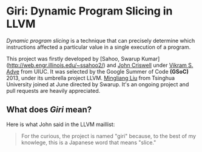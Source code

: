 Giri: Dynamic Program Slicing in LLVM
=====================================

_Dynamic program slicing_ is a technique that can precisely determine which instructions affected a particular value in a single execution of a program.

This project was firstly developed by [Sahoo, Swarup Kumar] (http://web.engr.illinois.edu/~ssahoo2/) and [John Criswell](http://www.bigw.org/~jcriswel) under [Vikram S. Adve](http://llvm.cs.uiuc.edu/~vadve/) from UIUC. It was selected by the Google Summer of Code **(GSoC)** 2013, under its umbrella project LLVM. [Mingliang Liu](pacman.cs.tsinghua.edu.cn/~liuml07) from Tsinghua University joined at June directed by Swarup. It's an ongoing project and pull requests are heavily appreciated.

What does _Giri_ mean?
------------------
Here is what John said in the LLVM maillist:
> For the curious, the project is named "giri" because, to the best of my knowlege, this is a Japanese word that means "slice."
